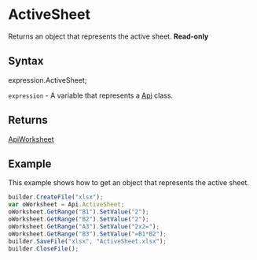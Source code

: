 # ActiveSheet

Returns an object that represents the active sheet. **Read-only**

## Syntax

expression.ActiveSheet;

`expression` - A variable that represents a [Api](../Api.md) class.

## Returns

[ApiWorksheet](../../ApiWorksheet/ApiWorksheet.md)

## Example

This example shows how to get an object that represents the active sheet.

```javascript
builder.CreateFile("xlsx");
var oWorksheet = Api.ActiveSheet;
oWorksheet.GetRange("B1").SetValue("2");
oWorksheet.GetRange("B2").SetValue("2");
oWorksheet.GetRange("A3").SetValue("2x2=");
oWorksheet.GetRange("B3").SetValue("=B1*B2");
builder.SaveFile("xlsx", "ActiveSheet.xlsx");
builder.CloseFile();
```